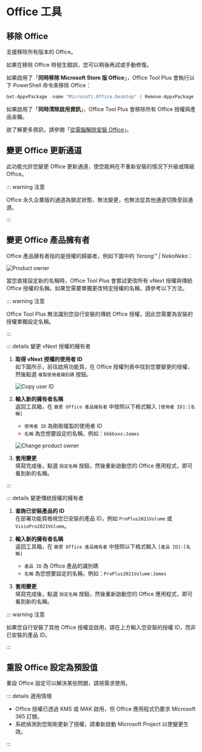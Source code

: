# Office 工具

## 移除 Office

支援移除所有版本的 Office。

如果在移除 Office 時發生錯誤，您可以稍後再試或手動修復。

如果啟用了「**同時移除 Microsoft Store 版 Office**」，Office Tool Plus 會執行以下 PowerShell 命令來移除 Office：

```powershell
Get-AppxPackage -name "Microsoft.Office.Desktop" | Remove-AppxPackage
```

如果啟用了「**同時清除啟用資訊**」，Office Tool Plus 會移除所有 Office 授權與產品金鑰。

欲了解更多資訊，請參閱「[從電腦解除安裝 Office](https://support.microsoft.com/en-us/office/uninstall-office-from-a-pc-9dd49b83-264a-477a-8fcc-2fdf5dbf61d8)」。

## 變更 Office 更新通道

此功能允許您變更 Office 更新通道，使您能夠在不重新安裝的情況下升級或降級 Office。

::: warning 注意

Office 永久企業版的通道為鎖定狀態，無法變更，也無法從其他通道切換至該通道。

:::

## 變更 Office 產品擁有者

Office 產品擁有者指的是授權的歸屬者，例如下圖中的 *Yerong™ | NekoNeko*：

![Product owner](/images/en-us/product-owner.webp)

當您直接設定新的名稱時，Office Tool Plus 會嘗試更改所有 vNext 授權與傳統 Office 授權的名稱。如果您需要單獨更改特定授權的名稱，請參考以下方法。

::: warning 注意

Office Tool Plus 無法識別您自行安裝的傳統 Office 授權，因此您需要為安裝的授權單獨設定名稱。

:::

::: details 變更 vNext 授權的擁有者

1. **取得 vNext 授權的使用者 ID**  
   如下圖所示，前往啟用功能頁，在 Office 授權列表中找到您要變更的授權，然後點選 `複製使用者識別碼` 按鈕。

   ![Copy user ID](/images/en-us/activation/check-vNext-license.webp)

2. **輸入新的擁有者名稱**  
   返回工具箱，在 `變更 Office 產品擁有者` 中按照以下格式輸入 `[使用者 ID]:[名稱]`  

   - `使用者 ID` 為剛剛複製的使用者 ID
   - `名稱` 為您想要設定的名稱，例如：`bbbbxxx:James`

   ![Change product owner](/images/en-us/toolbox/change-license-owner.webp)

3. **套用變更**  
   填寫完成後，點選 `設定名稱` 按鈕，然後重新啟動您的 Office 應用程式，即可看到新的名稱。

:::

::: details 變更傳統授權的擁有者

1. **查詢已安裝產品的 ID**  
   在部署功能頁檢視您已安裝的產品 ID，例如 `ProPlus2021Volume` 或 `VisioPro2021Volume`。

2. **輸入新的擁有者名稱**  
   返回工具箱，在 `變更 Office 產品擁有者` 中按照以下格式輸入 `[產品 ID]:[名稱]`  

   - `產品 ID` 為 Office 產品的識別碼
   - `名稱` 為您想要設定的名稱，例如：`ProPlus2021Volume:James`

3. **套用變更**  
   填寫完成後，點選 `設定名稱` 按鈕，然後重新啟動您的 Office 應用程式，即可看到新的名稱。

::: warning 注意

如果您自行安裝了其他 Office 授權並啟用，請在上方輸入您安裝的授權 ID，而非已安裝的產品 ID。

:::

## 重設 Office 設定為預設值

重設 Office 設定可以解決某些問題，請視需求使用。

::: details 適用情境

- Office 授權已透過 KMS 或 MAK 啟用，但 Office 應用程式仍要求 Microsoft 365 訂閱。
- 系統偵測到您剛剛更新了授權，請重新啟動 Microsoft Project 以使變更生效。

:::